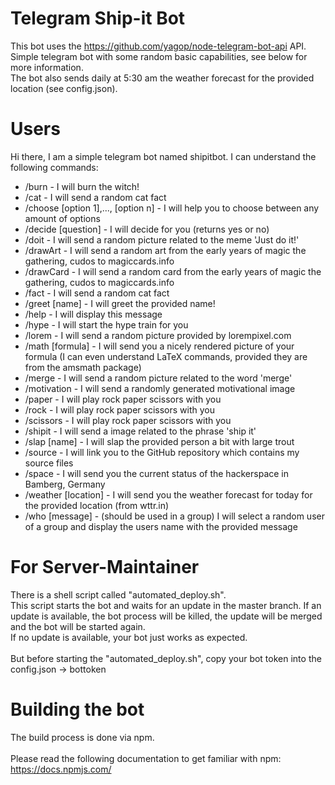 # Telegram Ship-it Bot
This bot uses the https://github.com/yagop/node-telegram-bot-api API.\
Simple telegram bot with some random basic capabilities, see below for more information.\
The bot also sends daily at 5:30 am the weather forecast for the provided location (see config.json).

# Users
Hi there, I am a simple telegram bot named shipitbot. I can understand the following commands:
* /burn - I will burn the witch!
* /cat - I will send a random cat fact
* /choose [option 1],..., [option n] - I will help you to choose between any amount of options
* /decide [question] - I will decide for you (returns yes or no)
* /doit - I will send a random picture related to the meme 'Just do it!'
* /drawArt - I will send a random art from the early years of magic the gathering, cudos to magiccards.info
* /drawCard - I will send a random card from the early years of magic the gathering, cudos to magiccards.info
* /fact - I will send a random cat fact
* /greet [name] - I will greet the provided name!
* /help - I will display this message
* /hype - I will start the hype train for you
* /lorem - I will send a random picture provided by lorempixel.com
* /math [formula] - I will send you a nicely rendered picture of your formula (I can even understand LaTeX commands, provided they are from the amsmath package)
* /merge - I will send a random picture related to the word 'merge'
* /motivation - I will send a randomly generated motivational image
* /paper - I will play rock paper scissors with you
* /rock - I will play rock paper scissors with you
* /scissors - I will play rock paper scissors with you
* /shipit - I will send a image related to the phrase 'ship it'
* /slap [name] - I will slap the provided person a bit with large trout
* /source - I will link you to the GitHub repository which contains my source files
* /space - I will send you the current status of the hackerspace in Bamberg, Germany
* /weather [location] - I will send you the weather forecast for today for the provided location (from wttr.in)
* /who [message] - (should be used in a group) I will select a random user of a group and display the users name with the provided message

# For Server-Maintainer
There is a shell script called "automated_deploy.sh".\
This script starts the bot and waits for an update in the master branch. If an update is available, the bot process will be killed, the update will be merged and the bot will be started again.\
If no update is available, your bot just works as expected.\
<br />
But before starting the "automated_deploy.sh", copy your bot token into the config.json -> bottoken

# Building the bot
The build process is done via npm.\
\
Please read the following documentation to get familiar with npm: \
https://docs.npmjs.com/
